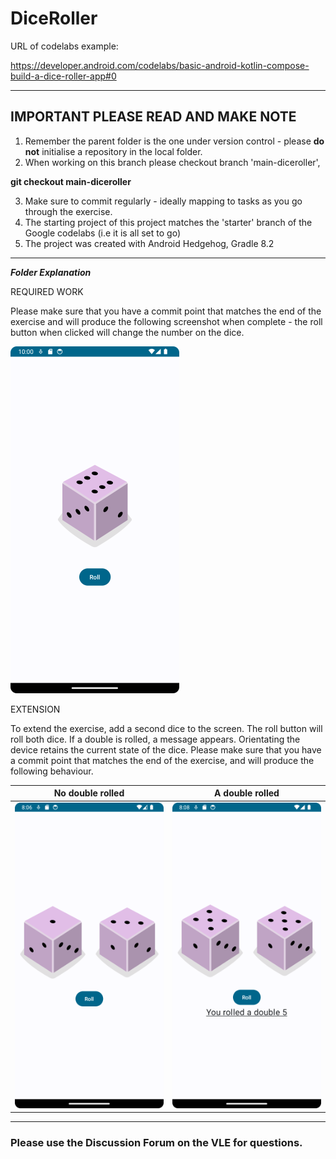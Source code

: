 # DiceRoller

URL of codelabs example:

https://developer.android.com/codelabs/basic-android-kotlin-compose-build-a-dice-roller-app#0

---

## IMPORTANT PLEASE READ AND MAKE NOTE

1. Remember the parent folder is the one under version control - please **do not** initialise a repository in the local folder.
2. When working on this branch please checkout branch 'main-diceroller', 

**git checkout main-diceroller**

3. Make sure to commit regularly - ideally mapping to tasks as you go through the exercise.
4. The starting project of this project matches the 'starter' branch of the Google codelabs (i.e it is all set to go)
5. The project was created with Android Hedgehog, Gradle 8.2

---
***Folder Explanation***

REQUIRED WORK

Please make sure that you have a commit point that matches the end of the exercise and will produce the following 
screenshot when complete - the roll button when clicked will change the number on the dice. 

![diceroller screen shot](../images/diceroller-end.png)

EXTENSION

To extend the exercise, add a second dice to the screen. The roll button will roll both dice. If a double is rolled, a
message appears. Orientating the device retains the current state of the dice. Please make sure that you have a 
commit point that matches the end of the exercise, and will produce the following behaviour.


|                     **No double rolled**                     |                    **A double rolled**                    |
|:------------------------------------------------------------:|:---------------------------------------------------------:|
| ![dice extension 1 - no double](../images/diceroller-e1.png) | ![dice extension 2 - double](../images/diceroller-e2.png) |



---
### Please use the Discussion Forum on the VLE for questions. ###


